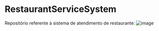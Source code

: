 # RestaurantServiceSystem

Repositório referente à sistema de atendimento de restaurante:
![image](https://github.com/DiegoViana90/RestaurantServiceSystem/assets/77411511/a7b1d452-852c-4b7a-b5fe-96a5abf72b33)
